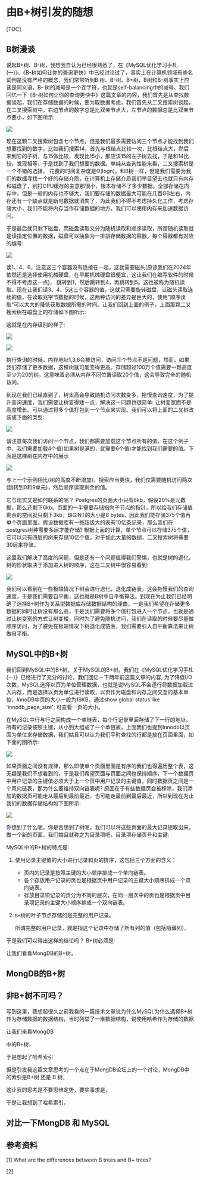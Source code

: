 # 由B+树引发的随想

[TOC]



## B树漫谈

说起B+树、B-树，我想我自认为已经很熟悉了，在《MySQL优化学习手札(一)》、《B-树如何让你的查询更快》中已经讨论过了，事实上在计算机领域有些名词倒是没有严格的概念，我们常常听到B 树、B-树、B+树，B树和B-树事实上应该是同义语，B- 树的减号是一个连字符，也就是self-balancing中的减号。我们回忆一下《B-树如何让你的查询更快中》这篇文章的内容，我们首先是从查找数据谈起，我们在存储数据的时候，要为取数据考虑，我们首先从二叉搜索树谈起，在二叉搜索树中，右边节点的数字总是比双亲节点大，左节点的数据总是比双亲节点要小，如下图所示:

![](https://a.a2k6.com/gerald/i/2024/03/13/xxv4.webp)



现在这颗二叉搜索树包含七个节点，但是我们最多需要访问三个节点才能找到我们想要找到的数字，比如我们搜索14，首先与根结点比较一次，比根结点大，然后来到它的子树，与15做比较，发现比15小，那应该15的左子树去找，于是和14比较，发现相等，于是找到了我们想要的数据。单纯从查询性能来看，二叉搜索树是一个不错的选择， 花费的时间复杂度是O(logn)，和B树一样，但是我们需要为我们的数据寻找一个好的存储介质，在计算机上存储介质我们举目望去也就只有内存和磁盘了，别打CPU缓存的主意那很小，根本存储不了多少数据。全部存储在内存中，但是一般的内存也不够大，我们要存储的数据最大可能在几百GB左右，内存还有一个缺点就是断电数据就消失了，为此我们不得不考虑持久化工作，考虑存储大小，我们不能将内存当作存储数据的地方，我们可以使用内存来加速数据访问。

于是最后就只剩下磁盘，而磁盘读取又分为随机读取和顺序读取，所谓随机读取就是读指定位置的数据，磁盘可以抽象为一排排存储数据的容器，每个容器都有对应的编号:

![](https://a.a2k6.com/gerald/i/2024/03/14/3jkyi.webp)

读1、4、6，注意这三个容器没有连接在一起，这就需要磁头(原谅我们在2024年依然还是选择使用机械硬盘，在早期机械硬盘很便宜，这让我们在编写软件的时候不得不考虑这一点)， 跳转到1，然后跳转到4，再跳转到5。这也被称为随机读取。现在让我们读3、4、5这三个容器的值，这就只需要旋转磁盘，让磁头读取连续的值，在读取兆字节数据的时候，这两种访问的差异是巨大的，使用”顺序读取“可以大大的降低获取数据所需的时间。让我们回到上面的例子，上面那颗二叉搜索树在磁盘上的存储如下图所示:

这就是在内存级别的样子:

![](https://a.a2k6.com/gerald/i/2024/03/14/iuoe.webp)

![](https://a.a2k6.com/gerald/i/2024/03/14/iskr.webp)

执行查询的时候，内存地址1,3,6会被访问，访问三个节点不是问题，然而，如果我们存储了更多数据，这棵树就可能变得更高。存储超过100万个值需要一颗高度至少为20的树。这意味着必须从内存不同位置读取20个值，这会导致完全的随机访问。

到现在我们已经直到了，树太高会导致随机访问次数变多，拖慢查询速度，为了提升查询速度，我们需要让树变得矮一点，解决这一问题也很简单: 让树变宽而不是高度增长。可以通过将多个值打包到一个节点来实现。我们可以将上面的二叉树改装成下面的类型:

![](https://a.a2k6.com/gerald/i/2024/03/14/qc6dv.webp)

请注意每次我们访问一个节点，我们都需要加载这个节点所有的值，在这个例子中，我们需要加载4个值(如果树是满的，就需要6个值)才能找到我们需要的值。下面是这棵树在内存中的展示

![](https://a.a2k6.com/gerald/i/2024/03/14/3rqe3.webp)

与上一个示例相比(树的高度不断增加)，搜索应当更快，我们仅需要随机访问两次(跳转到0和9单元)，然后顺序读取剩余的值。

它与现实又是如何联系的呢？ Postgres的页面大小只有8kb，假设20%是元数据，那么还剩下6kb。页面的一半需要存储指向子节点的指针，所以给我们存储值剩余的空间就只剩下3kb，BIGINT的大小是8 bytes，因此我们能存储375个值再单个页面里面。假设数据库有一些超级大的表有10亿条记录，那么我们在postgres树种需要多层才能存储? 根据上面的计算，单个节点可以存储375个值，它可以只有四层的树来存储10亿个值。对于如此大量的数据，二叉搜索树将需要30层来存储。

这里我们解决了高度的问题，但是还有一个问题值得我们警惕，也就是树的退化，树的形状取决于添加进入树的顺序，这在二叉树中很容易看到:

![](https://a.a2k6.com/gerald/i/2024/03/14/ke4w.webp)

我们可以看到在一些极端情况下树会进行退化，退化成链表，这会拖慢我们的查询速度，于是我们需要自平衡，这也就是B树中自平衡算法。到现在为止我们已经明确了选择B+树作为关系型数据库存储数据结构的理由，一是我们希望在存储更多数据的同时让树没有那么高，于是我们需要将多个值打包进入一个节点，也就是通过让树变宽的方式让树变矮，同时为了避免随机访问，我们在读取的时候要尽量做顺序访问，为了避免在极端情况下树退化成链表，我们需要引入自平衡算法来让树做自平衡。

## MySQL中的B+树

我们回到MySQL中的B+树，关于MySQL的B+树，我们在《MySQL优化学习手札(一)》已经进行了充分的讨论，我们回忆一下两年前这篇文章的内容, 为了降低I/O次数，MySQL选择以页为单位管理数据，也就是说MySQL不会逐行将数据加载进入内存，而是选择以页为单位进行读取，以页作为磁盘和内存之间交互的基本单位，InnoDB中页的大小一般为16KB，通过show global status like 'innodb_page_size'; 可查看一页的大小。

在MySQL中行与行之间构成一个单链表，每个行记录里面存储了下一行的地址，所有的记录按照主键，从小到大组成了一个单链表，上面我们也提到Innodb以页面为单位来存储数据，我们姑且可以认为我们平时查找的行都是放在页面里面，如下面的图所示:

![](https://a.a2k6.com/gerald/i/2024/05/05/145ftd.jpg)

如果页面之间没有规律，那么即使单个页面里面是有序的我们也得遍历整个表，这无疑是我们不想看到的，于是我们希望页面与页面之间也保持顺序，下一个数据页中用户记录的主键值必须大于上一个页中用户记录的主键值，同时数据页之间是一个双向链表，那为什么要维持双向链表呢? 原因在于有些数据页会被移除，我们添加的数据页可能走从最后到最前最近，也可能走最前到最后最近，所以到现在为止我们的数据存储结构如下图所示:

![](https://a.a2k6.com/gerald/i/2024/05/05/82ffpe.jpg)

你想到了什么呢，你是否想到了树呢，我们可以将这些页面的最大记录提取出来，做一个新的页面，我们姑且就称之为目录项吧，目录项存储页号和主键:







MySQL中的B+树的特点是:

1. 使用记录主键值的大小进行记录和页的排序，这包括三个方面的含义：

   - 页内的记录是按照主键的大小顺序排成一个单向链表。
   - 各个存放用户记录的页也是根据页中用户记录的主键大小顺序排成一个双向链表。
   - 存放目录项记录的页分为不同的层次，在同一层次中的页也是根据页中目录项记录的主键大小顺序排成一个双向链表。

2. `B+`树的叶子节点存储的是完整的用户记录。

   所谓完整的用户记录，就是指这个记录中存储了所有列的值（包括隐藏列）。

于是我们可以得出这样的结论吗？ B+树必须是:

让我们看看MongDB的B+树，

## MongDB的B+树







## 非B+树不可吗？

写到这里，我想起很久之前我看的一篇技术文章说为什么MySQL为什么选择B+树作为存储数据的数据结构，当时列举了一堆数据结构，说使用哈希作为存储的数据



让我们来看MongDB



中的B+树，

于是想起了哈希索引



但是引发我这篇文章思考的一个点在于MongDB论坛上的一个讨论，MongDB中的索引是B+树 还是 B 树，

这让我的思考是不要思维定势，要实事求是，

于是让我想到了哈希索引，

## 对比一下MongDB 和 MySQL







## 参考资料

[1]  What are the differences between B trees and B+ trees?

[2] 